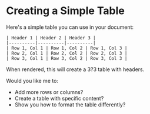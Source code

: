 # Creating a Simple Table

Here's a simple table you can use in your document:

```
| Header 1 | Header 2 | Header 3 |
|----------|----------|----------|
| Row 1, Col 1 | Row 1, Col 2 | Row 1, Col 3 |
| Row 2, Col 1 | Row 2, Col 2 | Row 2, Col 3 |
| Row 3, Col 1 | Row 3, Col 2 | Row 3, Col 3 |
```

When rendered, this will create a 3?3 table with headers.

Would you like me to:
- Add more rows or columns?
- Create a table with specific content?
- Show you how to format the table differently?